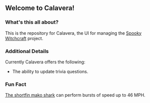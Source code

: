 ## Welcome to Calavera!

### What's this all about?

This is the repository for Calavera, the UI for managing the [Spooky Witchcraft](https://github.com/SpookyWitchcraft) project.

### Additional Details

Currently Calavera offers the following:
* The ability to update trivia questions.

### Fun Fact
[The shortfin mako shark](https://en.wikipedia.org/wiki/Shortfin_mako_shark) can perform bursts of speed up to 46 MPH.
